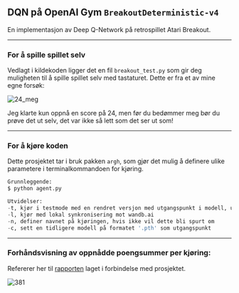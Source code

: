 ## DQN på OpenAI Gym `BreakoutDeterministic-v4`

En implementasjon av Deep Q-Network på retrospillet Atari Breakout.

----
### For å spille spillet selv

Vedlagt i kildekoden ligger det en fil `breakout_test.py` som gir deg muligheten til å spille spillet selv med tastaturet.
Dette er fra et av mine egne forsøk:

![24_meg](https://github.com/Martinnilsen99/Atari_Breakout_openAIGym/blob/master/ReadMe/Gifs/24_meg.gif)

Jeg klarte kun oppnå en score på 24, men før du bedømmer meg bør du prøve det ut selv, det var ikke så lett som det ser ut som!

---
### For å kjøre koden

Dette prosjektet tar i bruk pakken `argh`, som gjør det mulig å definere ulike parametere i terminalkommandoen for kjøring.
```Python
Grunnleggende:
$ python agent.py

Utvidelser:
-t, kjør i testmode med en rendret versjon med utgangspunkt i modell, uten trening
-l, kjør med lokal synkronisering mot wandb.ai
-n, definer navnet på kjøringen, hvis ikke vil dette bli spurt om
-c, sett en tidligere modell på formatet '.pth' som utgangspunkt 
```

---
### Forhåndsvisning av oppnådde poengsummer per kjøring:

Refererer her til [rapporten](https://martinnilsen.no/media/Maskinlæringsrapport_DQN_AtariBreakout.pdf) laget i forbindelse med prosjektet.

![381](https://github.com/Martinnilsen99/Atari_Breakout_openAIGym/blob/master/ReadMe/Gifs/381_increasedMaxLenFrom_368_30m_last_targ_model.gif)
